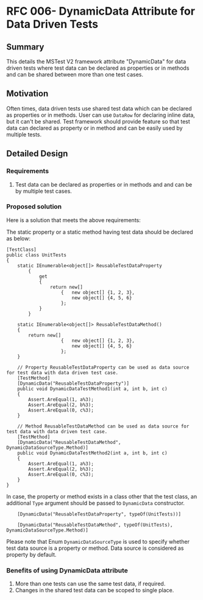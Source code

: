 # RFC 006- DynamicData Attribute for Data Driven Tests

## Summary
This details the MSTest V2 framework attribute "DynamicData" for data driven tests where test data can be declared as properties or in methods and can be shared between more than one test cases.

## Motivation
Often times, data driven tests use shared test data which can be declared as properties or in methods. User can use `DataRow` for declaring inline data, but it can't be shared. Test framework should provide feature so that test data can declared as property or in method and can be easily used by multiple tests.

## Detailed Design

### Requirements
1. Test data can be declared as properties or in methods and and can be by multiple test cases.

### Proposed solution
Here is a solution that meets the above requirements:

The static property or a static method having test data should be declared as below:
```
[TestClass]
public class UnitTests
{
    static IEnumerable<object[]> ReusableTestDataProperty
        {
            get
            {
                return new[]
                    {   new object[] {1, 2, 3},
                        new object[] {4, 5, 6}
                    };
            }
        }

    static IEnumerable<object[]> ReusableTestDataMethod()
    {
        return new[]
                    {   new object[] {1, 2, 3},
                        new object[] {4, 5, 6}
                    }; 
    }

    // Property ReusableTestDataProperty can be used as data source for test data with data driven test case.
    [TestMethod]
    [DynamicData("ReusableTestDataProperty")]
    public void DynamicDataTestMethod1(int a, int b, int c)
    {
        Assert.AreEqual(1, a%3);
        Assert.AreEqual(2, b%3);
        Assert.AreEqual(0, c%3);
    }

    // Method ReusableTestDataMethod can be used as data source for test data with data driven test case.
    [TestMethod]
    [DynamicData("ReusableTestDataMethod", DynamicDataSourceType.Method)]
    public void DynamicDataTestMethod2(int a, int b, int c)
    {
        Assert.AreEqual(1, a%3);
        Assert.AreEqual(2, b%3);
        Assert.AreEqual(0, c%3);
    }
}
```

In case, the property or method exists in a class other that the test class, an additional `Type` argument should be passed to `DynamicData` constructor.

```
    [DynamicData("ReusableTestDataProperty", typeOf(UnitTests))]

    [DynamicData("ReusableTestDataMethod", typeOf(UnitTests), DynamicDataSourceType.Method)]
```
Please note that Enum `DynamicDataSourceType` is used to specify whether test data source is a property or method.
Data source is considered as property by default.

### Benefits of using DynamicData attribute
1. More than one tests can use the same test data, if required.
2. Changes in the shared test data can be scoped to single place.
